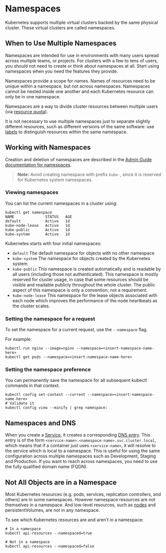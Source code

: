 # Namespaces

Kubernetes supports multiple virtual clusters backed by the same physical cluster. These virtual clusters are called namespaces.

## When to Use Multiple Namespaces

Namespaces are intended for use in environments with many users spread across multiple teams, or projects. For clusters with a few to tens of users, you should not need to create or think about namespaces at all. Start using namespaces when you need the features they provide.

Namespaces provide a scope for names. Names of resources need to be unique within a namespace, but not across namespaces. Namespaces cannot be nested inside one another and each Kubernetes resource can only be in one namespace.

Namespaces are a way to divide cluster resources between multiple users (via [resource quota](https://kubernetes.io/docs/concepts/policy/resource-quotas/)).

It is not necessary to use multiple namespaces just to separate slightly different resources, such as different versions of the same software: use [labels](https://kubernetes.io/docs/concepts/overview/working-with-objects/labels) to distinguish resources within the same namespace.

## Working with Namespaces

Creation and deletion of namespaces are described in the [Admin Guide documentation for namespaces](https://kubernetes.io/docs/tasks/administer-cluster/namespaces).

> **Note:** Avoid creating namespace with prefix `kube-`, since it is reserved for Kubernetes system namespaces.

### Viewing namespaces

You can list the current namespaces in a cluster using:

```shell
kubectl get namespace
NAME              STATUS   AGE
default           Active   1d
kube-node-lease   Active   1d
kube-public       Active   1d
kube-system       Active   1d
```

Kubernetes starts with four initial namespaces:

- `default` The default namespace for objects with no other namespace
- `kube-system` The namespace for objects created by the Kubernetes system
- `kube-public` This namespace is created automatically and is readable by all users  (including those not authenticated). This namespace is mostly reserved  for cluster usage, in case that some resources should be visible and  readable publicly throughout the whole cluster. The public aspect of  this namespace is only a convention, not a requirement.
- `kube-node-lease` This namespace for the lease objects associated with each node which  improves the performance of the node heartbeats as the cluster scales.

### Setting the namespace for a request

To set the namespace for a current request, use the `--namespace` flag.

For example:

```shell
kubectl run nginx --image=nginx --namespace=<insert-namespace-name-here>
kubectl get pods --namespace=<insert-namespace-name-here>
```

### Setting the namespace preference

You can permanently save the namespace for all subsequent kubectl commands in that context.

```shell
kubectl config set-context --current --namespace=<insert-namespace-name-here>
# Validate it
kubectl config view --minify | grep namespace:
```

## Namespaces and DNS

When you create a [Service](https://kubernetes.io/docs/concepts/services-networking/service/), it creates a corresponding [DNS entry](https://kubernetes.io/docs/concepts/services-networking/dns-pod-service/). This entry is of the form `<service-name>.<namespace-name>.svc.cluster.local`, which means that if a container just uses `<service-name>`, it will resolve to the service which is local to a namespace. This is useful for using the same configuration across multiple namespaces such as Development, Staging and Production. If you want to reach across namespaces, you need to use the fully qualified domain name (FQDN).

## Not All Objects are in a Namespace

Most Kubernetes resources (e.g. pods, services, replication controllers, and others) are in some namespaces. However namespace resources are not themselves in a namespace. And low-level resources, such as [nodes](https://kubernetes.io/docs/concepts/architecture/nodes/) and persistentVolumes, are not in any namespace.

To see which Kubernetes resources are and aren't in a namespace:

```shell
# In a namespace
kubectl api-resources --namespaced=true

# Not in a namespace
kubectl api-resources --namespaced=false
```